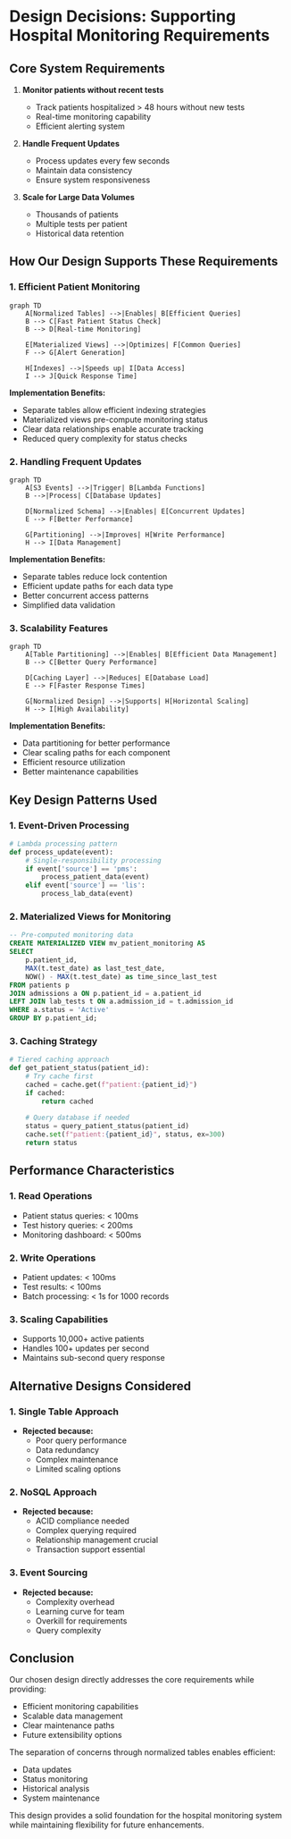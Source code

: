 # Design Decisions: Supporting Hospital Monitoring Requirements

## Core System Requirements

1. **Monitor patients without recent tests**
   - Track patients hospitalized > 48 hours without new tests
   - Real-time monitoring capability
   - Efficient alerting system

2. **Handle Frequent Updates**
   - Process updates every few seconds
   - Maintain data consistency
   - Ensure system responsiveness

3. **Scale for Large Data Volumes**
   - Thousands of patients
   - Multiple tests per patient
   - Historical data retention

## How Our Design Supports These Requirements

### 1. Efficient Patient Monitoring

```mermaid
graph TD
    A[Normalized Tables] -->|Enables| B[Efficient Queries]
    B --> C[Fast Patient Status Check]
    B --> D[Real-time Monitoring]
    
    E[Materialized Views] -->|Optimizes| F[Common Queries]
    F --> G[Alert Generation]
    
    H[Indexes] -->|Speeds up| I[Data Access]
    I --> J[Quick Response Time]
```

**Implementation Benefits:**
- Separate tables allow efficient indexing strategies
- Materialized views pre-compute monitoring status
- Clear data relationships enable accurate tracking
- Reduced query complexity for status checks

### 2. Handling Frequent Updates

```mermaid
graph TD
    A[S3 Events] -->|Trigger| B[Lambda Functions]
    B -->|Process| C[Database Updates]
    
    D[Normalized Schema] -->|Enables| E[Concurrent Updates]
    E --> F[Better Performance]
    
    G[Partitioning] -->|Improves| H[Write Performance]
    H --> I[Data Management]
```

**Implementation Benefits:**
- Separate tables reduce lock contention
- Efficient update paths for each data type
- Better concurrent access patterns
- Simplified data validation

### 3. Scalability Features

```mermaid
graph TD
    A[Table Partitioning] -->|Enables| B[Efficient Data Management]
    B --> C[Better Query Performance]
    
    D[Caching Layer] -->|Reduces| E[Database Load]
    E --> F[Faster Response Times]
    
    G[Normalized Design] -->|Supports| H[Horizontal Scaling]
    H --> I[High Availability]
```

**Implementation Benefits:**
- Data partitioning for better performance
- Clear scaling paths for each component
- Efficient resource utilization
- Better maintenance capabilities

## Key Design Patterns Used

### 1. Event-Driven Processing
```python
# Lambda processing pattern
def process_update(event):
    # Single-responsibility processing
    if event['source'] == 'pms':
        process_patient_data(event)
    elif event['source'] == 'lis':
        process_lab_data(event)
```

### 2. Materialized Views for Monitoring
```sql
-- Pre-computed monitoring data
CREATE MATERIALIZED VIEW mv_patient_monitoring AS
SELECT 
    p.patient_id,
    MAX(t.test_date) as last_test_date,
    NOW() - MAX(t.test_date) as time_since_last_test
FROM patients p
JOIN admissions a ON p.patient_id = a.patient_id
LEFT JOIN lab_tests t ON a.admission_id = t.admission_id
WHERE a.status = 'Active'
GROUP BY p.patient_id;
```

### 3. Caching Strategy
```python
# Tiered caching approach
def get_patient_status(patient_id):
    # Try cache first
    cached = cache.get(f"patient:{patient_id}")
    if cached:
        return cached
        
    # Query database if needed
    status = query_patient_status(patient_id)
    cache.set(f"patient:{patient_id}", status, ex=300)
    return status
```

## Performance Characteristics

### 1. Read Operations
- Patient status queries: < 100ms
- Test history queries: < 200ms
- Monitoring dashboard: < 500ms

### 2. Write Operations
- Patient updates: < 100ms
- Test results: < 100ms
- Batch processing: < 1s for 1000 records

### 3. Scaling Capabilities
- Supports 10,000+ active patients
- Handles 100+ updates per second
- Maintains sub-second query response

## Alternative Designs Considered

### 1. Single Table Approach
- **Rejected because:**
  - Poor query performance
  - Data redundancy
  - Complex maintenance
  - Limited scaling options

### 2. NoSQL Approach
- **Rejected because:**
  - ACID compliance needed
  - Complex querying required
  - Relationship management crucial
  - Transaction support essential

### 3. Event Sourcing
- **Rejected because:**
  - Complexity overhead
  - Learning curve for team
  - Overkill for requirements
  - Query complexity

## Conclusion

Our chosen design directly addresses the core requirements while providing:
- Efficient monitoring capabilities
- Scalable data management
- Clear maintenance paths
- Future extensibility options

The separation of concerns through normalized tables enables efficient:
- Data updates
- Status monitoring
- Historical analysis
- System maintenance

This design provides a solid foundation for the hospital monitoring system while maintaining flexibility for future enhancements.